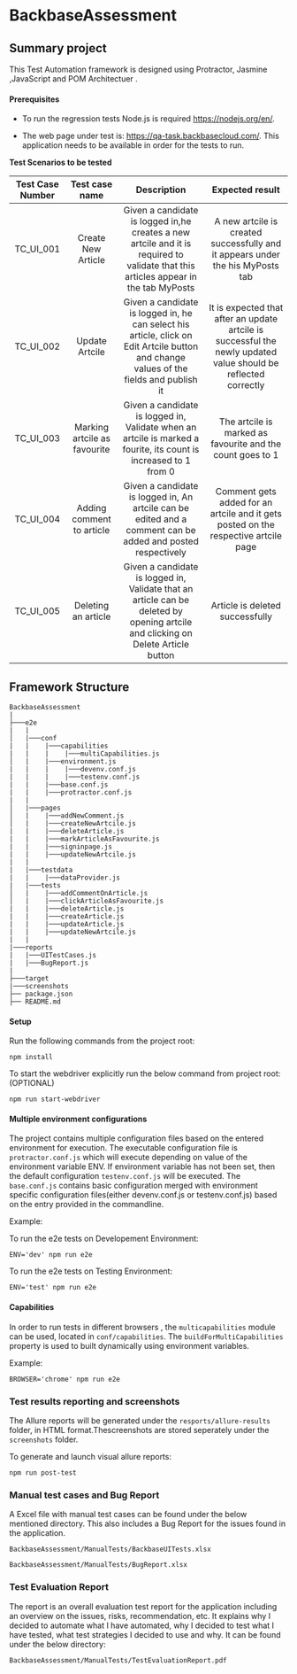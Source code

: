 # BackbaseAssessment
Summary project
-------------------------------
This Test Automation framework is designed using Protractor, Jasmine ,JavaScript and POM Architectuer .

#### Prerequisites

* To run the regression tests Node.js is required https://nodejs.org/en/. 

* The web page under test is: https://qa-task.backbasecloud.com/.
This application needs to be available in order for the tests to run.

**Test Scenarios to be tested**

|Test Case Number|Test case name|Description|Expected result|
|:----------------:|:-------------:|:-----------:|:-------------:|
|TC_UI_001|Create New Article|Given a candidate is logged in,he creates a new artcile and it is required to validate that this articles appear in the tab MyPosts|A new artcile is created successfully and it appears under the his MyPosts tab|
|TC_UI_002|Update Artcile|Given a candidate is logged in, he can select his article, click on Edit Artcile button and change values of the fields and publish it|It is expected that after an update artcile is successful the newly updated value should be reflected correctly|
|TC_UI_003|Marking artcile as favourite|Given a candidate is logged in, Validate when an artcile is marked a fourite, its count is increased to 1 from 0|The artcile is marked as favourite and the count goes to 1|
|TC_UI_004|Adding comment to article|Given a candidate is logged in, An artcile can be edited and a comment can be added and posted respectively|Comment gets added for an artcile and it gets posted on the respective artcile page|
|TC_UI_005|Deleting an article|Given a candidate is logged in, Validate that an article can be deleted by opening artcile and clicking on Delete Article button|Article is deleted successfully|


## Framework Structure
```
BackbaseAssessment
|
├───e2e 
|   |               
│   |───conf                            
|   |    |───capabilities
|   |    |    |───multiCapabilities.js  
│   |    |───environment.js
|   |    |    |───devenv.conf.js
|   |    |    |───testenv.conf.js
|   |    |───base.conf.js
|   |    |───protractor.conf.js
|   |
│   |───pages                           
│   |    |───addNewComment.js
│   |    |───createNewArtcile.js
|   |    |───deleteArticle.js
|   |    |───markArticleAsFavourite.js
|   |    |───signinpage.js
|   |    |───updateNewArtcile.js
|   | 
|   |───testdata                           
|   |    |───dataProvider.js  
|   |───tests                           
│   |    |───addCommentOnArticle.js
│   |    |───clickArticleAsFavourite.js
|   |    |───deleteArticle.js
|   |    |───createArticle.js
|   |    |───updateArticle.js
|   |    |───updateNewArtcile.js  
|   |
|───reports
|   |───UITestCases.js
|   |───BugReport.js  
| 
├───target                                                  
|───screenshots 
├── package.json
├── README.md

```

  
#### Setup
Run the following commands from the project root:
```
npm install
```

To start the webdriver explicitly run the below command from project root:(OPTIONAL)
```
npm run start-webdriver
```

#### Multiple environment configurations
The project contains multiple configuration files based on the entered environment for execution. The executable configuration file is ```protractor.conf.js``` which will execute depending on value of the environment variable ENV. If environment variable has not been set, then the default configuration ```testenv.conf.js``` will be executed. The ```base.conf.js``` contains basic configuration merged with environment specific configuration files(either devenv.conf.js or testenv.conf.js) based on the entry provided in the commandline.

Example:

To run the e2e tests on Developement Environment:
```
ENV='dev' npm run e2e
```

To run the e2e tests on Testing Environment:
```
ENV='test' npm run e2e 
```

#### Capabilities
In order to run tests in different browsers , the ```multicapabilities``` module can be used, located in ```conf/capabilities```.
The ```buildForMultiCapabilities``` property is used to built dynamically using environment variables.

Example:
```
BROWSER='chrome' npm run e2e
```

### Test results reporting and screenshots
The Allure reports will be generated under the ```resports/allure-results``` folder, in HTML format.Thescreenshots are stored seperately under the ```screenshots``` folder.

To generate and launch visual allure reports:
```
npm run post-test
```

### Manual test cases and Bug Report
A Excel file with manual test cases can be found under the below mentioned directory. This also includes a Bug Report for the issues found in the application.
```
BackbaseAssessment/ManualTests/BackbaseUITests.xlsx
```
```
BackbaseAssessment/ManualTests/BugReport.xlsx
```

### Test Evaluation Report
The report is an overall evaluation test report for the application including an overview on the issues, risks, recommendation, etc. It explains why I decided to automate what I have automated, why I decided to test what I have tested, what test strategies I decided to use and why. It can be found under the below directory:
```
BackbaseAssessment/ManualTests/TestEvaluationReport.pdf
```
